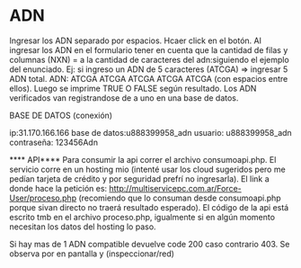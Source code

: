 # ADN
Ingresar los ADN separado por espacios.
Hcaer click en el botón.
Al ingresar los ADN en el formulario tener en cuenta que la cantidad de filas y columnas (NXN) = a la cantidad de caracteres del adn:siguiendo el ejemplo del enunciado.
Ej: si ingreso un ADN de 5 caracteres (ATCGA) => ingresar 5 ADN total. ADN: ATCGA ATCGA ATCGA ATCGA ATCGA (con espacios entre ellos).
Luego se imprime TRUE O FALSE según resultado.
Los ADN verificados van registrandose de a uno en una base de datos.

BASE DE DATOS (conexión)

ip:31.170.166.166
base de datos:u888399958_adn
usuario: u888399958_adn
contraseña: 123456Adn

**** API****
Para consumir la api correr el archivo consumoapi.php. 
El servicio corre en un hosting mio (intenté usar los cloud sugeridos pero me pedían tarjeta de crédito y por seguridad prefrí no ingresarla).
El link a donde hace la petición es: http://multiservicepc.com.ar/Force-User/proceso.php (recomiendo que lo consuman desde consumoapi.php porque sivan directo no traerá resultado esperado). El código de la api está escrito tmb en el archivo proceso.php, igualmente si en algún momento necesitan los datos del hosting lo paso.

Si hay mas de 1 ADN compatible devuelve code 200 caso contrario 403. Se observa por en pantalla y (inspeccionar/red)
